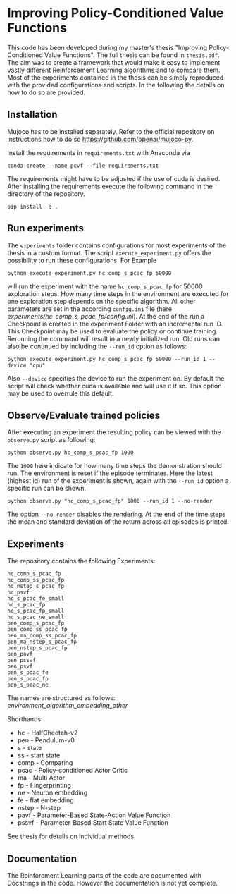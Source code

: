
# Improving Policy-Conditioned Value Functions
This code has been developed during my master's thesis "Improving Policy-Conditioned Value Functions". The full thesis can be found in `thesis.pdf`. The aim was to create a framework that would make it easy to implement vastly different Reinforcement Learning algorithms and to compare them. Most of the experiments contained in the thesis can be simply reproduced with the provided configurations and scripts. In the following the details on how to do so are provided.

## Installation
Mujoco has to be installed separately. Refer to the official repository on instructions how to do so https://github.com/openai/mujoco-py. <p>
Install the requirements in `requirements.txt` with Anaconda via 
```
conda create --name pcvf --file requirements.txt
```
The requirements might have to be adjusted if the use of cuda is desired. 
After installing the requirements execute the following command in the directory of the repository.
```
pip install -e .
```


## Run experiments
The `experiments` folder contains configurations for most experiments of the thesis in a custom format. The script `execute_experiment.py` offers the possibility to run these configurations. For Example 
```
python execute_experiment.py hc_comp_s_pcac_fp 50000
```
will run the experiment with the name `hc_comp_s_pcac_fp` for 50000 exploration steps. How many time steps in the environment are executed for one exploration step depends on the specific algorithm. All other parameters are set in the according `config.ini` file (here *experiments/hc_comp_s_pcac_fp/config.ini*). At the end of the run a Checkpoint is created in the experiment Folder with an incremental run ID. This Checkpoint may be used to evaluate the policy or continue training. Rerunning the command will result in a newly initialized run. Old runs can also be continued by including the `--run_id` option as follows:
```
python execute_experiment.py hc_comp_s_pcac_fp 50000 --run_id 1 --device "cpu"
```
Also `--device` specifies the device to run the experiment on. By default the script will check whether cuda is available and will use it if so. This option may be used to overrule this default.

## Observe/Evaluate trained policies
After executing an experiment the resulting policy can be viewed with the `observe.py` script as following:
```
python observe.py hc_comp_s_pcac_fp 1000
```
The `1000` here indicate for how many time steps the demonstration should run. The environment is reset if the episode terminates. Here the latest (highest id) run of the experiment is shown, again with the `--run_id` option a specific run can be shown.
```
python observe.py "hc_comp_s_pcac_fp" 1000 --run_id 1 --no-render
```
The option `--no-render` disables the rendering. At the end of the time steps the mean and standard deviation of the return across all episodes is printed.

## Experiments
The repository contains the following Experiments:
```
hc_comp_s_pcac_fp
hc_comp_ss_pcac_fp
hc_nstep_s_pcac_fp
hc_psvf
hc_s_pcac_fe_small
hc_s_pcac_fp
hc_s_pcac_fp_small
hc_s_pcac_ne_small
pen_comp_s_pcac_fp
pen_comp_ss_pcac_fp
pen_ma_comp_ss_pcac_fp
pen_ma_nstep_s_pcac_fp
pen_nstep_s_pcac_fp
pen_pavf
pen_pssvf
pen_psvf
pen_s_pcac_fe
pen_s_pcac_fp
pen_s_pcac_ne
```
The names are structured as follows: *environment_algorithm_embedding_other*
<p>Shorthands:
<ul>
    <li>hc - HalfCheetah-v2
    <li>pen - Pendulum-v0
    <li>s - state
    <li>ss - start state
    <li>comp - Comparing
    <li>pcac - Policy-conditioned Actor Critic
    <li>ma - Multi Actor
    <li>fp - Fingerprinting
    <li>ne - Neuron embedding
    <li>fe - flat embedding
    <li>nstep - N-step
    <li>pavf - Parameter-Based State-Action Value Function
    <li>pssvf - Parameter-Based Start State Value Function
</ul>
See thesis for details on individual methods.

## Documentation
The Reinforcment Learning parts of the code are documented with Docstrings in the code. However the documentation is not yet complete.
